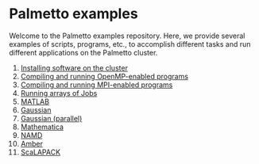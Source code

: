 # Palmetto examples

Welcome to the Palmetto examples repository.
Here, we provide several examples of scripts, programs, etc.,
to accomplish different tasks and run different applications
on the Palmetto cluster.

1.  [Installing software on the cluster](examples/Installation/)
2.  [Compiling and running OpenMP-enabled programs](examples/OpenMP-code/)
3.  [Compiling and running MPI-enabled programs](examples/MPI-code/)
4.  [Running arrays of Jobs](examples/Job-arrays/)
5.  [MATLAB](examples/MATLAB/)
6.  [Gaussian](examples/Gaussian/)
7.  [Gaussian (parallel)](examples/Gaussian-parallel/)
8.  [Mathematica](examples/Mathematica/)
9.  [NAMD](examples/NAMD/)
10. [Amber](examples/Amber/)
11. [ScaLAPACK](examples/ScaLAPACK/)


